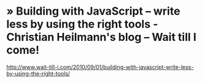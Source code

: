 <!--
id: 1051434676
link: http://kevinisom.info/post/1051434676/building-with-javascript-write-less-by-using-the
slug: building-with-javascript-write-less-by-using-the
date: Thu Sep 02 2010 15:55:22 GMT+1200 (NZST)
raw: {"blog_name":"kevinisom","id":1051434676,"post_url":"http://kevinisom.info/post/1051434676/building-with-javascript-write-less-by-using-the","slug":"building-with-javascript-write-less-by-using-the","type":"link","date":"2010-09-02 03:55:22 GMT","timestamp":1283399722,"state":"published","format":"html","reblog_key":"nZhl8mTD","tags":[],"short_url":"http://tmblr.co/Zw68Yy_gvwq","highlighted":[],"feed_item":"http://www.wait-till-i.com/2010/09/01/building-with-javascript-write-less-by-using-the-right-tools/","from_feed_id":"650234","note_count":0,"title":"» Building with JavaScript – write less by using the right tools - Christian Heilmann's blog – Wait till I come!","url":"http://www.wait-till-i.com/2010/09/01/building-with-javascript-write-less-by-using-the-right-tools/","description":""}
publish: 2010-09-02
tags: 
title: » Building with JavaScript – write less by using the right tools - Christian Heilmann's blog – Wait till I come!
-->


» Building with JavaScript – write less by using the right tools - Christian Heilmann's blog – Wait till I come!
================================================================================================================

<http://www.wait-till-i.com/2010/09/01/building-with-javascript-write-less-by-using-the-right-tools/>

